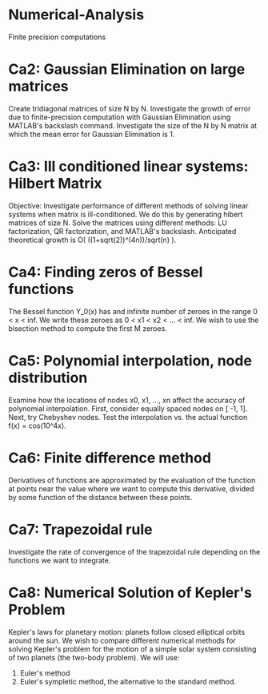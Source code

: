 # Numerical-Analysis
Finite precision computations 

# Ca2: Gaussian Elimination on large matrices
Create tridiagonal matrices of size N by N.
Investigate the growth of error due to finite-precision computation with Gaussian Elimination using MATLAB's backslash command.
Investigate the size of the N by N matrix at which the mean error for Gaussian Elimination is 1. 

# Ca3: Ill conditioned linear systems: Hilbert Matrix
Objective: Investigate performance of different methods of solving linear systems when matrix is ill-conditioned. We do this by generating hibert matrices of size N. Solve the matrices using different methods: LU factorization, QR factorization, and MATLAB's backslash. Anticipated theoretical growth is O( ((1+sqrt(2))^(4n))/sqrt(n) ).

# Ca4: Finding zeros of Bessel functions
The Bessel function Y_0(x) has and infinite number of zeroes in the range 0 < x < inf. We write these zeroes as 0 < x1 < x2 < ... < inf. We wish to use the bisection method to compute the first M zeroes. 

# Ca5: Polynomial interpolation, node distribution
Examine how the locations of nodes x0, x1, ..., xn affect the accuracy of polynomial interpolation. First, consider equally spaced nodes on [ -1, 1]. Next, try Chebyshev nodes. Test the interpolation vs. the actual function f(x) = cos(10^4x). 

# Ca6: Finite difference method
Derivatives of functions are approximated by the evaluation of the function at points near the value where we want
to compute this derivative, divided by some function of the distance between these points.

# Ca7: Trapezoidal rule
Investigate the rate of convergence of the trapezoidal rule depending on the functions we want to integrate.

# Ca8: Numerical Solution of Kepler's Problem
Kepler's laws for planetary motion: planets follow closed elliptical orbits around the sun. We wish to compare different numerical methods for solving Kepler's problem for the motion of a simple solar system consisting of two planets (the two-body problem). We will use:
  1. Euler's method
  2. Euler's sympletic method, the alternative to the standard method.
